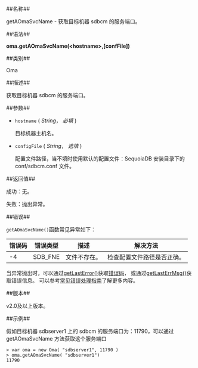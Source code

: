 
##名称##

getAOmaSvcName - 获取目标机器 sdbcm 的服务端口。

##语法##

**oma.getAOmaSvcName(\<hostname\>,[confFile])**

##类别##

Oma

##描述##

获取目标机器 sdbcm 的服务端口。

##参数##

* `hostname` ( *String*， *必填* )

	目标机器主机名。

* `configFile` ( *String*， *选填* )

	配置文件路径，当不填时使用默认的配置文件：SequoiaDB 安装目录下的 conf/sdbcm.conf 文件。

##返回值##

成功：无。  

失败：抛出异常。

##错误##

`getAOmaSvcName()`函数常见异常如下：

| 错误码 | 错误类型 | 描述 | 解决方法 |
| ------ | ------ | --- | ------ |
| -4     | SDB_FNE| 文件不存在。| 检查配置文件路径是否正确。 |


当异常抛出时，可以通过[getLastError()](manual/Manual/Sequoiadb_Command/Global/getLastError.md)获取[错误码](manual/Manual/Sequoiadb_error_code.md)，
或通过[getLastErrMsg()](manual/Manual/Sequoiadb_Command/Global/getLastErrMsg.md)获取错误信息。
可以参考[常见错误处理指南](manual/FAQ/faq_sdb.md)了解更多内容。

##版本##

v2.0及以上版本。

##示例##

假如目标机器 sdbserver1 上的 sdbcm 的服务端口为：11790，可以通过 getAOmaSvcName 方法获取这个服务端口

```lang-javascript
> var oma = new Oma( "sdbserver1", 11790 )
> oma.getAOmaSvcName( "sdbserver1")
11790
```